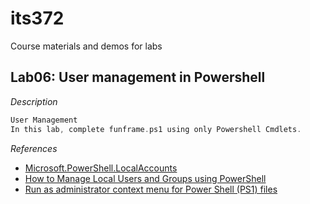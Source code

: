 # its372
Course materials and demos for labs


## Lab06: User management in Powershell

_Description_
```c
User Management
In this lab, complete funframe.ps1 using only Powershell Cmdlets.
```

_References_
* [Microsoft.PowerShell.LocalAccounts](https://docs.microsoft.com/en-us/powershell/module/microsoft.powershell.localaccounts/?view=powershell-5.1)
* [How to Manage Local Users and Groups using PowerShell](https://techcommunity.microsoft.com/t5/itops-talk-blog/how-to-manage-local-users-and-groups-using-powershell/ba-p/733544)
* [Run as administrator context menu for Power Shell (PS1) files](https://winaero.com/blog/run-as-administrator-context-menu-for-power-shell-ps1-files/)
